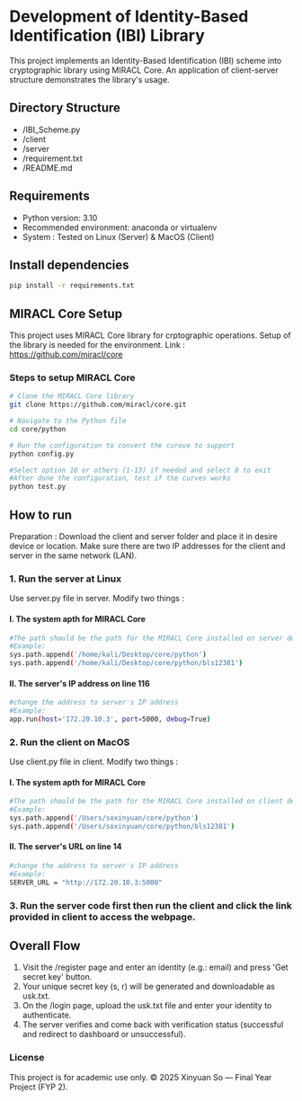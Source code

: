 # Development of Identity-Based Identification (IBI) Library
This project implements an Identity-Based Identification (IBI) scheme into cryptographic library using MIRACL Core. An application of client-server structure demonstrates the library's usage. 

## Directory Structure
- /IBI_Scheme.py
- /client
- /server
- /requirement.txt     
- /README.md

## Requirements
- Python version: 3.10
- Recommended environment: anaconda or virtualenv
- System : Tested on Linux (Server) & MacOS (Client)

## Install dependencies 
```bash
pip install -r requirements.txt
```
## MIRACL Core Setup 
This project uses MIRACL Core library for crptographic operations. Setup of the library is needed for the environment. Link : https://github.com/miracl/core

### Steps to setup MIRACL Core 
```bash
# Clone the MIRACL Core library
git clone https://github.com/miracl/core.git

# Navigate to the Python file 
cd core/python

# Run the configuration to convert the cureve to support
python config.py

#Select option 10 or others (1-13) if needed and select 0 to exit 
#After done the configuration, test if the curves works 
python test.py
```

## How to run 

Preparation : Download the client and server folder and place it in desire device or location. Make sure there are two IP addresses for the client and server in the same network (LAN). 

### 1. Run the server at Linux 
Use server.py file in server. Modify two things : 

#### I. The system apth for MIRACL Core
   ```bash
   #The path should be the path for the MIRACL Core installed on server device
   #Example: 
   sys.path.append('/home/kali/Desktop/core/python')
   sys.path.append('/home/kali/Desktop/core/python/bls12381')
   ```
#### II. The server's IP address on line 116
   ```bash
   #change the address to server's IP address
   #Example: 
   app.run(host='172.20.10.3', port=5000, debug=True)
   ```
   
### 2. Run the client on MacOS 
Use client.py file in client. Modify two things : 

#### I. The system apth for MIRACL Core
   ```bash
   #The path should be the path for the MIRACL Core installed on client device
   #Example: 
   sys.path.append('/Users/soxinyuan/core/python')
   sys.path.append('/Users/soxinyuan/core/python/bls12381')
   ```

#### II. The server's URL on line 14
   ```bash
   #change the address to server's IP address
   #Example: 
   SERVER_URL = "http://172.20.10.3:5000"
   ```

### 3. Run the server code first then run the client and click the link provided in client to access the webpage. 

## Overall Flow 

1. Visit the /register page and enter an identity (e.g.: email) and press 'Get secret key' button.
2. Your unique secret key (s, r) will be generated and downloadable as usk.txt.
3. On the /login page, upload the usk.txt file and enter your identity to authenticate.
4. The server verifies and come back with verification status (successful and redirect to dashboard or unsuccessful).

### License

This project is for academic use only.
© 2025 Xinyuan So — Final Year Project (FYP 2).





